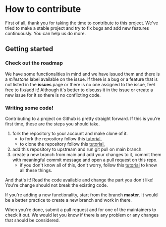 # How to contribute
First of all, thank you for taking the time to contribute to this project. We've tried to make a stable project and try to fix bugs and add new features continuously. You can help us do more.

## Getting started

### Check out the roadmap

We have some functionalities in mind and we have issued them and there is a *milestone* label available on the issue. If there is a bug or a feature that is not listed in the **issues** page or there is no one assigned to the issue, feel free to fix/add it! Although it's better to discuss it in the issue or create a new issue for it so there is no conflicting code.

### Writing some code!

Contributing to a project on Github is pretty straight forward. If this is you're first time, these are the steps you should take.

1. fork the repository to your account and make clone of it.
   - to fork the repository follow this [tutorial.](https://www.freecodecamp.org/news/how-to-fork-a-github-repository/)
   - to clone the repository follow this [tutorial.](https://docs.github.com/en/repositories/creating-and-managing-repositories/cloning-a-repository)
2. add this repository to upstream and run git pull on main branch.
3. create a new branch from main and add your changes to it, commit them with meaningful commit message and open a pull request on this repo.
   - if you don't know all of this, don't worry, follow this [tutorial](https://www.youtube.com/watch?v=c6b6B9oN4Vg) to know all these things.

And that's it! Read the code available and change the part you don't like! You're change should not break the existing code.

If you're adding a new functionality, start from the branch **master**. It would be a better practice to create a new branch and work in there.

When you're done, submit a pull request and for one of the maintainers to check it out. We would let you know if there is any problem or any changes that should be considered.

